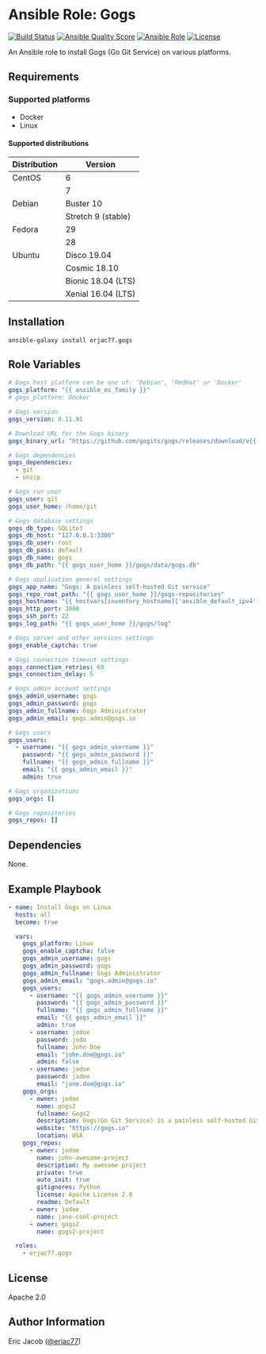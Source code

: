 # Ansible Role: Gogs

[![Build Status](https://travis-ci.com/erjac77/ansible-role-gogs.svg?branch=master)](https://travis-ci.com/erjac77/ansible-role-gogs)
[![Ansible Quality Score](https://img.shields.io/ansible/quality/14519)](https://galaxy.ansible.com/erjac77/gogs)
[![Ansible Role](https://img.shields.io/ansible/role/14519)](https://galaxy.ansible.com/erjac77/gogs)
[![License](https://img.shields.io/badge/License-Apache%202.0-yellowgreen.svg)](https://opensource.org/licenses/Apache-2.0)

An Ansible role to install Gogs (Go Git Service) on various platforms.

## Requirements

### Supported platforms

* Docker
* Linux

#### Supported distributions

| Distribution | Version            |
| ------------ | ------------------ |
| CentOS       | 6                  |
|              | 7                  |
| Debian       | Buster 10          |
|              | Stretch 9 (stable) |
| Fedora       | 29                 |
|              | 28                 |
| Ubuntu       | Disco 19.04        |
|              | Cosmic 18.10       |
|              | Bionic 18.04 (LTS) |
|              | Xenial 16.04 (LTS) |

## Installation

```
ansible-galaxy install erjac77.gogs
```

## Role Variables

```yaml
# Gogs host platform can be one of: 'Debian', 'RedHat' or 'Docker'
gogs_platform: "{{ ansible_os_family }}"
# gogs_platform: Docker

# Gogs version
gogs_version: 0.11.91

# Download URL for the Gogs binary
gogs_binary_url: "https://github.com/gogits/gogs/releases/download/v{{ gogs_version }}/linux_amd64.zip"

# Gogs dependencies
gogs_dependencies:
  - git
  - unzip

# Gogs run user
gogs_user: git
gogs_user_home: /home/git

# Gogs database settings
gogs_db_type: SQLite3
gogs_db_host: "127.0.0.1:3306"
gogs_db_user: root
gogs_db_pass: default
gogs_db_name: gogs
gogs_db_path: "{{ gogs_user_home }}/gogs/data/gogs.db"

# Gogs application general settings
gogs_app_name: "Gogs: A painless self-hosted Git service"
gogs_repo_root_path: "{{ gogs_user_home }}/gogs-repositories"
gogs_hostname: "{{ hostvars[inventory_hostname]['ansible_default_ipv4']['address'] }}"
gogs_http_port: 3000
gogs_ssh_port: 22
gogs_log_path: "{{ gogs_user_home }}/gogs/log"

# Gogs server and other services settings
gogs_enable_captcha: true

# Gogs connection timeout settings
gogs_connection_retries: 60
gogs_connection_delay: 5

# Gogs admin account settings
gogs_admin_username: gogs
gogs_admin_password: gogs
gogs_admin_fullname: Gogs Administrator
gogs_admin_email: gogs.admin@gogs.io

# Gogs users
gogs_users:
  - username: "{{ gogs_admin_username }}"
    password: "{{ gogs_admin_password }}"
    fullname: "{{ gogs_admin_fullname }}"
    email: "{{ gogs_admin_email }}"
    admin: true

# Gogs organizations
gogs_orgs: []

# Gogs repositories
gogs_repos: []
```

## Dependencies

None.

## Example Playbook

```yaml
- name: Install Gogs on Linux
  hosts: all
  become: true

  vars:
    gogs_platform: Linux
    gogs_enable_captcha: false
    gogs_admin_username: gogs
    gogs_admin_password: gogs
    gogs_admin_fullname: Gogs Administrator
    gogs_admin_email: "gogs.admin@gogs.io"
    gogs_users:
      - username: "{{ gogs_admin_username }}"
        password: "{{ gogs_admin_password }}"
        fullname: "{{ gogs_admin_fullname }}"
        email: "{{ gogs_admin_email }}"
        admin: true
      - username: jodoe
        password: jodo
        fullname: John Doe
        email: "john.doe@gogs.io"
        admin: false
      - username: jadoe
        password: jadoe
        email: "jane.doe@gogs.io"
    gogs_orgs:
      - owner: jodoe
        name: gogs2
        fullname: Gogs2
        description: Gogs(Go Git Service) is a painless self-hosted Git Service.
        website: "https://gogs.io"
        location: USA
    gogs_repos:
      - owner: jodoe
        name: john-awesome-project
        description: My awesome project
        private: true
        auto_init: true
        gitignores: Python
        license: Apache License 2.0
        readme: Default
      - owner: jadoe
        name: jane-cool-project
      - owner: gogs2
        name: gogs2-project

  roles:
    - erjac77.gogs
```

## License

Apache 2.0

## Author Information

Eric Jacob ([@erjac77](https://github.com/erjac77))
